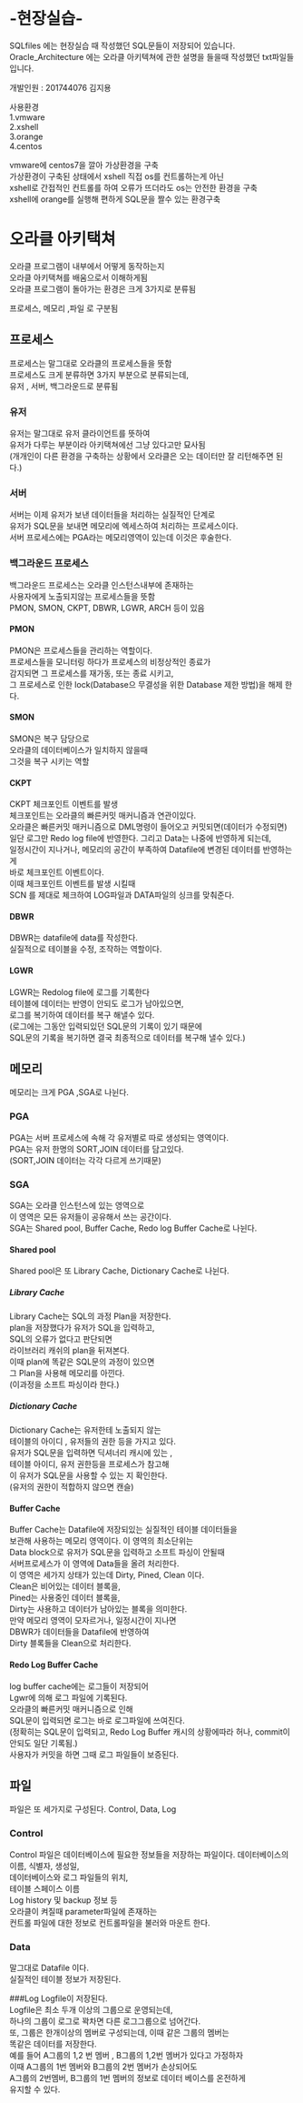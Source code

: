 # -현장실습-
SQLfiles 에는 현장실습 때 작성했던 SQL문들이 저장되어 있습니다.<br>
Oracle_Architecture 에는 오라클 아키텍쳐에 관한 설명을 들을때
작성했던 txt파일들 입니다.


개발인원 : 201744076 김지용<br>

사용환경 <br>
1.vmware <br>
2.xshell <br>
3.orange <br>
4.centos <br>

vmware에 centos7을 깔아 가상환경을 구축 <br>
가상환경이 구축된 상태에서 xshell 직접 os를 컨트롤하는게 아닌<br>
xshell로 간접적인 컨트롤를 하여 오류가 뜨더라도 os는 안전한 환경을 구축<br>
xshell에 orange를 실행해 편하게 SQL문을 짤수 있는 환경구축<br>



# 오라클 아키택쳐<br>
오라클 프로그램이 내부에서 어떻게 동작하는지 <br>
오라클 아키택쳐를 배움으로서 이해하게됨<br>
오라클 프로그램이 돌아가는 환경은 크게 3가지로 분류됨<br>

프로세스, 메모리 ,파일 로 구분됨<br>

## 프로세스<br>
프로세스는 말그대로 오라클의 프로세스들을 뜻함<br>
프로세스도 크게 분류하면 3가지 부분으로 분류되는데,<br>
유저 , 서버, 백그라운드로 분류됨 <br>

### 유저
유저는 말그대로 유저 클라이언트를 뜻하여 <br>
유저가 다루는 부분이라 아키택쳐에선 그냥 있다고만 묘사됨<br>
(개개인이 다른 환경을 구축하는 상황에서 오라클은 오는 데이터만 잘 리턴해주면 된다.)<br>

### 서버
서버는 이제 유저가 보낸 데이터들을 처리하는 실질적인 단계로<br> 
유저가 SQL문을 보내면 메모리에 엑세스하여 처리하는 프로세스이다.<br>
서버 프로세스에는 PGA라는 메모리영역이 있는데 이것은 후술한다.<br>

### 백그라운드 프로세스
백그라운드 프로세스는 오라클 인스턴스내부에 존재하는 <br>
사용자에게 노출되지않는 프로세스들을 뜻함 <br>
PMON, SMON, CKPT, DBWR, LGWR, ARCH 등이 있음<br>

#### PMON
PMON은 프로세스들을 관리하는 역할이다.<br>
프로세스들을 모니터링 하다가 프로세스의 비정상적인 종료가<br>
감지되면 그 프로세스를 재가동, 또는 종료 시키고,<br>
그 프로세스로 인한 lock(Database으 무결성을 위한 Database 제한 방법)을 해제 한다.<br>

#### SMON
SMON은 복구 담당으로 <br>
오라클의 데이터베이스가 일치하지 않을때<br>
그것을 복구 시키는 역할<br>

#### CKPT
CKPT 체크포인트 이벤트를 발생<br>
체크포인트는 오라클의 빠른커밋 매커니즘과 연관이있다.<br>
오라클은 빠른커밋 매커니즘으로 DML명령이 들어오고 커밋되면(데이터가 수정되면)<br>
일단 로그만 Redo log file에 반영한다. 그리고 Data는 나중에 반영하게 되는데, <br>
일정시간이 지나거나, 메모리의 공간이 부족하여 Datafile에 변경된 데이터를 반영하는게<br>
바로 체크포인트 이벤트이다. <br>
이때 체크포인트 이벤트를 발생 시킬때 <br>
SCN 를 제대로 체크하여 LOG파일과 DATA파일의 싱크를 맞춰준다.<br>

#### DBWR
DBWR는 datafile에 data를 작성한다.<br>
실질적으로 테이블을 수정, 조작하는 역할이다.<br>

#### LGWR
LGWR는 Redolog file에 로그를 기록한다 <br>
테이블에 데이터는 반영이 안되도 로그가 남아있으면,<br>
로그를 복기하여 데이터를 복구 해낼수 있다.<br>
(로그에는 그동안 입력되있던 SQL문의 기록이 있기 때문에 <br>
SQL문의 기록을 복기하면 결국 최종적으로 데이터를 복구해 낼수 있다.)<br>

## 메모리
메모리는 크게 PGA ,SGA로 나뉜다.<br>

### PGA
PGA는 서버 프로세스에 속해 각 유저별로 따로 생성되는 영역이다.<br>
PGA는 유저 한명의 SORT,JOIN 데이터를 담고있다.<br>
(SORT,JOIN 데이터는 각각 다르게 쓰기때문)<br>

### SGA
SGA는 오라클 인스턴스에 있는 영역으로 <br>
이 영역은 모든 유저들이 공유해서 쓰는 공간이다.<br>
SGA는 Shared pool, Buffer Cache, Redo log Buffer Cache로 나뉜다.<br>
#### Shared pool
Shared pool은 또 Library Cache, Dictionary Cache로 나뉜다.<br>
##### Library Cache
Library Cache는 SQL의 과정 Plan을 저장한다.<br>
plan을 저장했다가 유저가 SQL을 입력하고,<br>
SQL의 오류가 없다고 판단되면 <br>
라이브러리 캐쉬의 plan을 뒤져본다.<br>
이때 plan에 똑같은 SQL문의 과정이 있으면<br>
그 Plan을 사용해 메모리를 아낀다.<br>
(이과정을 소프트 파싱이라 한다.)<br>

##### Dictionary Cache
Dictionary Cache는 유저한테 노출되지 않는<br>
테이블의 아이디 , 유저들의 권한 등을 가지고 있다.<br>
유저가 SQL문을 입력하면 딕셔너리 캐시에 있는 ,<br>
테이블 아이디, 유저 권한등을 프로세스가 참고해<br>
이 유저가 SQL문을 사용할 수 있는 지 확인한다.<br>
(유저의 권한이 적합하지 않으면 캔슬)<br>

#### Buffer Cache
Buffer Cache는 Datafile에 저장되있는 실질적인 테이블 데이터들을<br>
보관해 사용하는 메모리 영역이다. 이 영역의 최소단위는 <br>
Data block으로 유저가 SQL문을 입력하고 소프트 파싱이 안될때<br>
서버프로세스가 이 영역에 Data들을 올려 처리한다. <br>
이 영역은 세가지 상태가 있는데 Dirty, Pined, Clean 이다.<br>
Clean은 비어있는 데이터 블록을, <br>
Pined는 사용중인 데이터 블록을, <br>
Dirty는 사용하고 데이터가 남아있는 블록을 의미한다.<br>
만약 메모리 영역이 모자르거나, 일정시간이 지나면 <br>
DBWR가 데이터들을 Datafile에 반영하여 <br>
Dirty 블록들을 Clean으로 처리한다. <br>

#### Redo Log Buffer Cache
log buffer cache에는 로그들이 저장되어 <br>
Lgwr에 의해 로그 파일에 기록된다.<br>
오라클의 빠른커밋 매커니즘으로 인해<br>
SQL문이 입력되면 로그는 바로 로그파일에 쓰여진다.<br>
(정확히는 SQL문이 입력되고, Redo Log Buffer 캐시의 상황에따라 
허나, commit이 안되도 일단 기록됨.)<br>
사용자가 커밋을 하면 그때 로그 파일들이 보증된다.<br>

## 파일 
파일은 또 세가지로 구성된다. 
Control, Data, Log

### Control
Control 파일은 데이터베이스에 필요한 정보들을 저장하는 파일이다.
데이터베이스의 이름, 식별자, 생성일,<br>
데이터베이스와 로그 파일들의 위치,<br>
테이블 스페이스 이름<br>
Log history 및 backup 정보 등<br>
오라클이 켜질때 parameter파일에 존재하는 <br>
컨트롤 파일에 대한 정보로 컨트롤파일을 불러와 마운트 한다.<br>

### Data 
말그대로 Datafile 이다.<br>
실질적인 테이블 정보가 저장된다.<br>

###Log 
Logfile이 저장된다.<br>
Logfile은 최소 두개 이상의 그룹으로 운영되는데,<br>
하나의 그룹이 로그로 꽉차면 다른 로그그룹으로 넘어간다.<br>
또, 그룹은 한개이상의 멤버로 구성되는데, 이때 같은 그룹의 멤버는 <br>
똑같은 데이터를 저장한다. <br>
예를 들어 A그룹의 1,2 번 멤버 , B그룹의 1,2번 멤버가 있다고 가정하자<br>
이때 A그룹의 1번 멤버와 B그룹의 2번 멤버가 손상되어도 <br>
A그룹의 2번멤버, B그룹의 1번 멤버의 정보로 데이터 베이스를 온전하게<br>
유지할 수 있다.<br>





